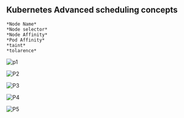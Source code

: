 ## Kubernetes Advanced scheduling concepts
```
*Node Name*
*Node selector*
*Node Affinity*
*Pod Affinity*
*taint*
*tolarence*
```

![p1](https://github.com/user-attachments/assets/0f2af607-e61f-43bb-884b-3e9f18a80006)

![P2](https://github.com/user-attachments/assets/a248d794-63c7-4976-8f4a-eac3c32a2e47)

![P3](https://github.com/user-attachments/assets/2b5d4774-3ba8-4a65-854c-f7442a014894)

![P4](https://github.com/user-attachments/assets/67d8ba8a-625d-4fa2-a53a-047f4357b765)

![P5](https://github.com/user-attachments/assets/83a7b17b-d2ec-4192-bfee-d80e48abe640)
